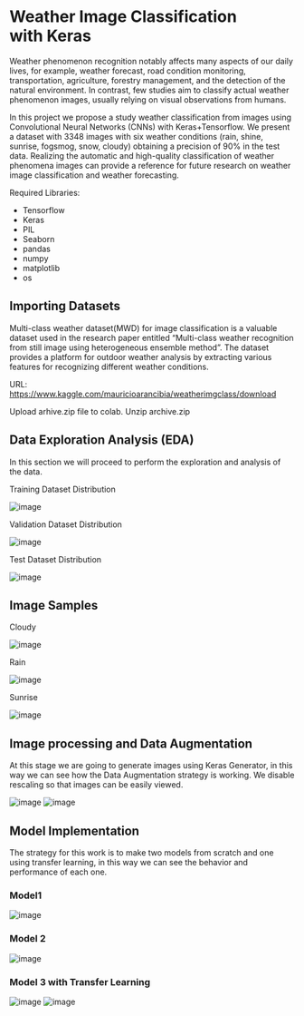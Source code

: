 # Weather Image Classification with Keras

Weather phenomenon recognition notably affects many aspects of our daily lives, for example, weather forecast, road condition monitoring, transportation, agriculture, forestry management, and the detection of the natural environment. In contrast, few studies aim to classify actual weather phenomenon images, usually relying on visual observations from humans.

In this project we propose a study weather classification from images using Convolutional Neural Networks (CNNs) with Keras+Tensorflow. We present a dataset with 3348 images with six weather conditions (rain, shine, sunrise, fogsmog, snow, cloudy) obtaining a precision of 90% in the test data. Realizing the automatic and high-quality classification of weather phenomena images can provide a reference for future research on weather image classification and weather forecasting.

Required Libraries:
- Tensorflow
- Keras
- PIL
- Seaborn
- pandas
- numpy
- matplotlib
- os

## Importing Datasets

Multi-class weather dataset(MWD) for image classification is a valuable dataset used in the research paper entitled “Multi-class weather recognition from still image using heterogeneous ensemble method”. The dataset provides a platform for outdoor weather analysis by extracting various features for recognizing different weather conditions.

URL: https://www.kaggle.com/mauricioarancibia/weatherimgclass/download

Upload arhive.zip file to colab.
Unzip archive.zip

## Data Exploration Analysis (EDA)

In this section we will proceed to perform the exploration and analysis of the data.

Training Dataset Distribution

![image](https://user-images.githubusercontent.com/459689/151182165-bb84cdb9-35a0-42a5-9f0c-bbbc6b0eb4e5.png)

Validation Dataset Distribution

![image](https://user-images.githubusercontent.com/459689/151178807-358975ef-0170-42c9-a2d4-96b83229f690.png)

Test Dataset Distribution

![image](https://user-images.githubusercontent.com/459689/151178822-7ee75d3b-90cc-4551-97d5-e556ea22dda6.png)

## Image Samples
Cloudy

![image](https://user-images.githubusercontent.com/459689/151182218-e8e4a38e-9f4c-4994-bf7e-67daaa7fb069.png)

Rain

![image](https://user-images.githubusercontent.com/459689/151182240-e50e52ce-cad4-470c-841c-57d59fd099a0.png)

Sunrise

![image](https://user-images.githubusercontent.com/459689/151182332-2bd75867-96d7-45a7-bb22-5d6525c49236.png)

## Image processing and Data Augmentation
At this stage we are going to generate images using Keras Generator, in this way we can see how the Data Augmentation strategy is working. We disable rescaling so that images can be easily viewed.

![image](https://user-images.githubusercontent.com/459689/151182590-2788bec7-1737-4a9b-bc0a-85785f1e5fe0.png)
![image](https://user-images.githubusercontent.com/459689/151182624-0c2c61ce-bdee-419e-90c5-8e9a9339be78.png)


## Model Implementation

The strategy for this work is to make two models from scratch and one using transfer learning, in this way we can see the behavior and performance of each one.

### Model1

![image](https://user-images.githubusercontent.com/459689/151182770-f160905c-cf65-45dd-ad7b-e2efd11f92dd.png)


### Model 2

![image](https://user-images.githubusercontent.com/459689/151182799-90944ec1-3a3e-4406-b9f4-91182b24cd77.png)

### Model 3 with Transfer Learning

![image](https://user-images.githubusercontent.com/459689/151182987-d89d3f0c-d8f9-463b-a13f-b94a5a311d4e.png)
![image](https://user-images.githubusercontent.com/459689/151182974-b1a20c7d-1c2c-4f5d-86ac-a7fb9b07d0aa.png)




